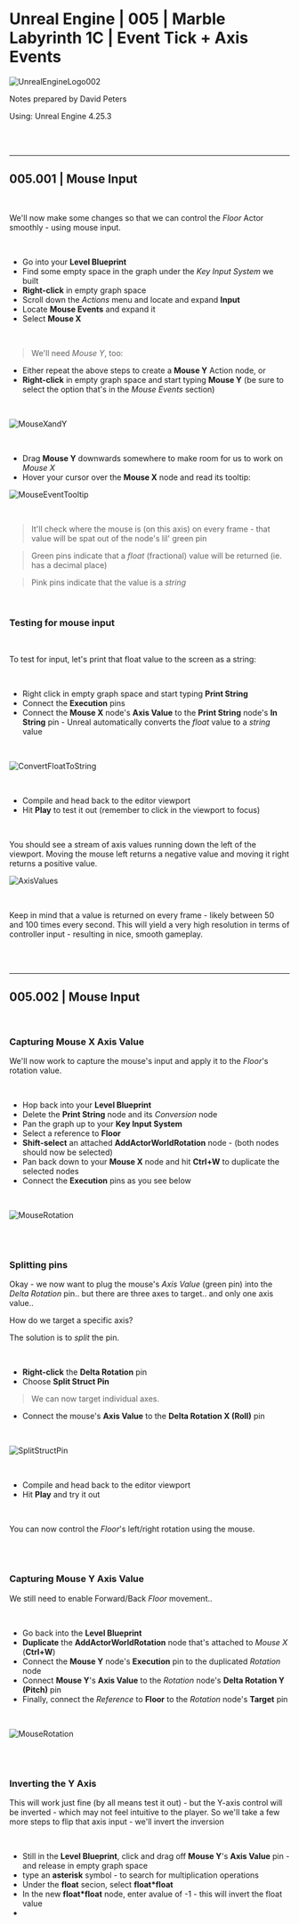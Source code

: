 # Unreal Engine | 005 | Marble Labyrinth 1C | Event Tick + Axis Events

![UnrealEngineLogo002](https://user-images.githubusercontent.com/36719180/90347960-a4e68900-e087-11ea-9349-f5a59105b4d2.png)


Notes prepared by David Peters

Using: Unreal Engine 4.25.3 

<br><br>

---

## 005.001 | Mouse Input

<br>

We'll now make some changes so that we can control the *Floor* Actor smoothly - using mouse input.

<br>

- Go into your **Level Blueprint**
- Find some empty space in the graph under the *Key Input System* we built
- **Right-click** in empty graph space
- Scroll down the *Actions* menu and locate and expand **Input**
- Locate **Mouse Events** and expand it
- Select **Mouse X**

<br>

>We'll need *Mouse Y*, too:

- Either repeat the above steps to create a **Mouse Y** Action node, or
- **Right-click** in empty graph space and start typing **Mouse Y** (be sure to select the option that's in the *Mouse Events* section)

<br>

![MouseXandY](https://user-images.githubusercontent.com/36719180/90614958-7e7b4600-e25f-11ea-98ad-9159cbb91754.png)

<br>

- Drag **Mouse Y** downwards somewhere to make room for us to work on *Mouse X*
- Hover your cursor over the **Mouse X** node and read its tooltip:

![MouseEventTooltip](https://user-images.githubusercontent.com/36719180/90615373-255fe200-e260-11ea-91ab-119784c89088.png)

<br>

>It'll check where the mouse is (on this axis) on every frame - that value will be spat out of the node's lil' green pin

>Green pins indicate that a *float* (fractional) value will be returned (ie. has a decimal place)

>Pink pins indicate that the value is a *string*

<br>

### Testing for mouse input

<br>

To test for input, let's print that float value to the screen as a string:

<br>

- Right click in empty graph space and start typing **Print String**
- Connect the **Execution** pins
- Connect the **Mouse X** node's **Axis Value** to the **Print String** node's **In String** pin - Unreal automatically converts the *float* value to a *string* value

<br>

![ConvertFloatToString](https://user-images.githubusercontent.com/36719180/90619208-0dd72800-e265-11ea-8a1a-55f00f176af3.png)

<br>

- Compile and head back to the editor viewport
- Hit **Play** to test it out (remember to click in the viewport to focus)

<br>

You should see a stream of axis values running down the left of the viewport. Moving the mouse left returns a negative value and moving it right returns a positive value.

![AxisValues](https://user-images.githubusercontent.com/36719180/90620437-8e4a5880-e266-11ea-9893-9c0fbfd77186.png)

<br>

Keep in mind that a value is returned on every frame - likely between 50 and 100 times every second. This will yield a very high resolution in terms of controller input - resulting in nice, smooth gameplay.

<br><br>

---

## 005.002 | Mouse Input

<br>

### Capturing Mouse X Axis Value

We'll now work to capture the mouse's input and apply it to the *Floor*'s rotation value.

<br>

- Hop back into your **Level Blueprint**
- Delete the **Print String** node and its *Conversion* node
- Pan the graph up to your **Key Input System**
- Select a reference to **Floor**
- **Shift-select** an attached **AddActorWorldRotation** node - (both nodes should now be selected)
- Pan back down to your **Mouse X** node and hit **Ctrl+W** to duplicate the selected nodes
- Connect the **Execution** pins as you see below

<br>

![MouseRotation](https://user-images.githubusercontent.com/36719180/90622776-b4bdc300-e269-11ea-938f-861393f16caf.png)

<br><br>

### Splitting pins

Okay - we now want to plug the mouse's *Axis Value* (green pin) into the *Delta Rotation* pin.. but there are three axes to target.. and only one axis value..

How do we target a specific axis?

The solution is to *split* the pin.

<br>

- **Right-click** the **Delta Rotation** pin
- Choose **Split Struct Pin**

>We can now target individual axes.

- Connect the mouse's **Axis Value** to the **Delta Rotation X (Roll)** pin

<br>

![SplitStructPin](https://user-images.githubusercontent.com/36719180/90623654-e2efd280-e26a-11ea-8ebc-ffe0798810fd.png)

<br>

- Compile and head back to the editor viewport
- Hit **Play** and try it out

<br>

You can now control the *Floor*'s left/right rotation using the mouse.

<br><br>

### Capturing Mouse Y Axis Value

We still need to enable Forward/Back *Floor* movement.. 

<br>

- Go back into the **Level Blueprint**
- **Duplicate** the **AddActorWorldRotation** node that's attached to *Mouse X* (**Ctrl+W**)
- Connect the **Mouse Y** node's **Execution** pin to the duplicated *Rotation* node
- Connect **Mouse Y**'s **Axis Value** to the *Rotation* node's **Delta Rotation Y (Pitch)** pin
- Finally, connect the _Reference_ to **Floor** to the *Rotation* node's **Target** pin

<br>

![MouseRotation](https://user-images.githubusercontent.com/36719180/90624873-c48ad680-e26c-11ea-894b-e10f723b5e76.png)

<br><br>

### Inverting the Y Axis

This will work just fine (by all means test it out) - but the Y-axis control will be inverted - which may not feel intuitive to the player.
So we'll take a few more steps to flip that axis input - we'll invert the inversion

<br>

- Still in the **Level Blueprint**, click and drag off **Mouse Y**'s **Axis Value** pin - and release in empty graph space
- type an **asterisk** symbol - to search for multiplication operations
- Under the **float** secion, select **float*float**
- In the new **float*float** node, enter avalue of -1 - this will invert the float value
- 





